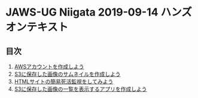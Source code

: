# JAWS-UG Niigata 2019-09-14 ハンズオンテキスト

## 目次

1. [AWSアカウントを作成しよう](./00_registration.md)
2. [S3に保存した画像のサムネイルを作成しよう](./01_lambda_s3_handson.md)
3. [HTMLサイトの簡易死活監視をしてみよう](./02_lambda_cloudwatch_events_handson.md)
4. [S3に保存した画像の一覧を表示するアプリを作成しよう](./03_lambda_thumbnails_application.md)

